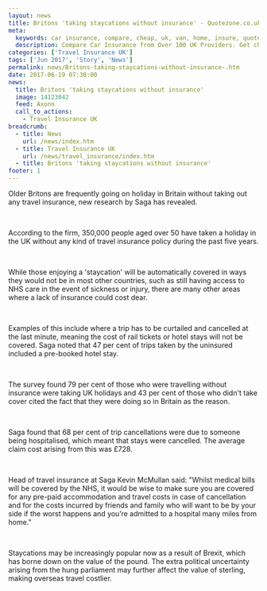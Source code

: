 ```yaml
---
layout: news
title: Britons 'taking staycations without insurance' - Quotezone.co.uk
meta:
  keywords: car insurance, compare, cheap, uk, van, home, insure, quotes, online, comparison, bike, loans, life
  description: Compare Car Insurance from Over 100 UK Providers. Get cheap quotes online now using our fast, free, secure comparison site
categories: ['Travel Insurance UK']
tags: ['Jun 2017', 'Story', 'News']
permalink: news/Britons-taking-staycations-without-insurance-.htm
date: 2017-06-19 07:30:00
news:
  title: Britons 'taking staycations without insurance'
  image: 14123042
  feed: Axonn
  call_to_actions:
    - Travel Insurance UK
breadcrumb:
  - title: News
    url: /news/index.htm
  - title: Travel Insurance UK
    url: /news/travel_insurance/index.htm
  - title: Britons 'taking staycations without insurance'
footer: 1
---
```


Older Britons are frequently going on holiday in Britain without taking out any travel insurance, new research by Saga has revealed.

&nbsp;

According to the firm, 350,000 people aged over 50 have taken a holiday in the UK without any kind of travel insurance policy during the past five years.

&nbsp;

While those enjoying a &#39;staycation&#39; will be automatically covered in ways they would not be in most other countries, such as still having access to NHS care in the event of sickness or injury, there are many other areas where a lack of insurance could cost dear.

&nbsp;

Examples of this include where a trip has to be curtailed and cancelled at the last minute, meaning the cost of rail tickets or hotel stays will not be covered. Saga noted that 47 per cent of trips taken by the uninsured included a pre-booked hotel stay.

&nbsp;

The survey found 79 per cent of those who were travelling without insurance were taking UK holidays and 43 per cent of those who didn&#39;t take cover cited the fact that they were doing so in Britain as the reason.&nbsp;

&nbsp;

Saga found that 68 per cent of trip cancellations were due to someone being hospitalised, which meant that stays were cancelled. The average claim cost arising from this was &pound;728.

&nbsp;

Head of travel insurance at Saga Kevin McMullan said: &quot;Whilst medical bills will be covered by the NHS, it would be wise to make sure you are covered for any pre-paid accommodation and travel costs in case of cancellation and for the costs incurred by friends and family who will want to be by your side if the worst happens and you&rsquo;re admitted to a hospital many miles from home.&quot;

&nbsp;

Staycations may be increasingly popular now as a result of Brexit, which has borne down on the value of the pound. The extra political uncertainty arising from the hung parliament may further affect the value of sterling, making overseas travel costlier.
